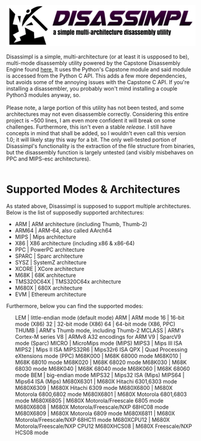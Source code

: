 <center><img src="images/disassimplBanner.png"></center>
<br/>
Disassimpl is a simple, multi-architecture (or at least it is uspposed to be), multi-mode disassembly utility powered by the Capstone Disassembly Engine found <a href="http://www.capstone-engine.org/">here.</a> It uses the Python's Capstone module and said module is accessed from the Python C API. This adds a few more dependencies, but avoids some of the annoying issues with the Capstone C API. If you're installing a disassembler, you probably won't mind installing a couple Python3 modules anyway, so. 
<br/><br/>
Please note, a large portion of this utility has not been tested, and some architectures may not even disassemble correctly. Considering this entire project is ~500 lines, I am even more confident it will break on some challenges. Furthermore, this isn't even a stable <i>release.</i> I still have concepts in mind that shall be added, so I wouldn't even call this version 1.0; it will likely stay this way for a bit. The only well-tested portion of Disassimpl's functionality is the extraction of the file structure from binaries, but the disassembly function is largely untested (and visibly misbehaves on PPC and MIPS-esc architectures).
<br/><br/>
<h1>Supported Modes & Architectures</h1>
As stated above, Disassimpl is supposed to support multiple architectures. Below is the list of supposedly supported architectures:
<ul>
  <li>ARM         | ARM architecture (including Thumb, Thumb-2)</li>
  <li>ARM64       | ARM-64, also called AArch64</li>
  <li>MIPS        | Mips architecture</li>
  <li>X86         | X86 architecture (including x86 & x86-64)</li>
  <li>PPC         | PowerPC architecture</li>
  <li>SPARC       | Sparc architecture</li>
  <li>SYSZ        | SystemZ architecture</li>
  <li>XCORE       | XCore architecture</li>
  <li>M68K        | 68K architecture</li>
  <li>TMS320C64X  | TMS320C64x architecture</li>
  <li>M680X       | 680X architecture</li>
  <li>EVM         | Ethereum architecture</li>
</ul>
Furthermore, below you can find the supported modes:
<ul>
LEM         | little-endian mode (default mode)
ARM         | ARM mode
16          | 16-bit mode (X86)
32          | 32-bit mode (X86)
64          | 64-bit mode (X86, PPC)
THUMB       | ARM's Thumb mode, including Thumb-2
MCLASS      | ARM's Cortex-M series
V8          | ARMv8 A32 encodings for ARM
V9          | SparcV9 mode (Sparc)
MICRO       | MicroMips mode (MIPS)
MIPS3       | Mips III ISA
MIPS2       | Mips II ISA
MIPS32R6    | Mips32r6 ISA
QPX         | Quad Processing eXtensions mode (PPC)
M68K000     | M68K 68000 mode
M68K010     | M68K 68010 mode
M68K020     | M68K 68020 mode
M68K030     | M68K 68030 mode
M68K040     | M68K 68040 mode
M68K060     | M68K 68060 mode
BEM         | big-endian mode
MIPS32      | Mips32 ISA (Mips)
MIPS64      | Mips64 ISA (Mips)
M680X6301   | M680X Hitachi 6301,6303 mode
M680X6309   | M680X Hitachi 6309 mode
M680X6800   | M680X Motorola 6800,6802 mode
M680X6801   | M680X Motorola 6801,6803 mode
M680X6805   | M680X Motorola/Freescale 6805 mode
M680X6808   | M680X Motorola/Freescale/NXP 68HC08 mode
M680X6809   | M680X Motorola 6809 mode
M680X6811   | M680X Motorola/Freescale/NXP 68HC11 mode
M680XCPU12  | M680X Motorola/Freescale/NXP CPU12
M680XHCS08  | M680X Freescale/NXP HCS08 mode
</ul>

